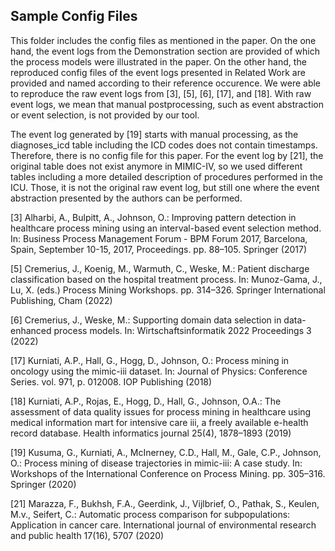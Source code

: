 ## Sample Config Files
This folder includes the config files as mentioned in the paper. On the one hand, the event logs from the Demonstration section are provided of which the process models were illustrated in the paper.
On the other hand, the reproduced config files of the event logs presented in Related Work are provided and named according to their reference occurence. We were able to reproduce the raw event logs from [3], [5], [6], [17], and [18].
With raw event logs, we mean that manual postprocessing, such as event abstraction or event selection, is not provided by our tool.

The event log generated by [19] starts with manual processing, as the diagnoses_icd table including the ICD codes does not contain timestamps. Therefore, there is no config file for this paper. For the event log by [21], the original table does not exist anymore in MIMIC-IV, so we used different tables including a more detailed description of procedures performed in the ICU. Those, it is not the original raw event log, but still one where the event abstraction presented by the authors can be performed.







[3] Alharbi, A., Bulpitt, A., Johnson, O.: Improving pattern detection in healthcare process mining using an interval-based event selection method. In: Business Process Management Forum - BPM Forum 2017, Barcelona, Spain, September 10-15, 2017, Proceedings. pp. 88–105. Springer (2017)

[5] Cremerius, J., Koenig, M., Warmuth, C., Weske, M.: Patient discharge classification based on the hospital treatment process. In: Munoz-Gama, J., Lu, X. (eds.) Process Mining Workshops. pp. 314–326. Springer International Publishing, Cham (2022)

[6] Cremerius, J., Weske, M.: Supporting domain data selection in data-enhanced process models. In: Wirtschaftsinformatik 2022 Proceedings 3 (2022)

[17] Kurniati, A.P., Hall, G., Hogg, D., Johnson, O.: Process mining in oncology using the mimic-iii dataset. In: Journal of Physics: Conference Series. vol. 971, p. 012008. IOP Publishing (2018)

[18] Kurniati, A.P., Rojas, E., Hogg, D., Hall, G., Johnson, O.A.: The assessment of data quality issues for process mining in healthcare using medical information mart for intensive care iii, a freely available e-health record database. Health informatics journal 25(4), 1878–1893 (2019)

[19] Kusuma, G., Kurniati, A., McInerney, C.D., Hall, M., Gale, C.P., Johnson, O.: Process mining of disease trajectories in mimic-iii: A case study. In: Workshops of the International Conference on Process Mining. pp. 305–316. Springer (2020)

[21] Marazza, F., Bukhsh, F.A., Geerdink, J., Vijlbrief, O., Pathak, S., Keulen, M.v., Seifert, C.: Automatic process comparison for subpopulations: Application in cancer care. International journal of environmental research and public health 17(16), 5707 (2020)
